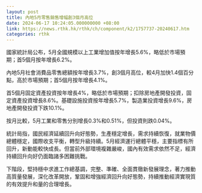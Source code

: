 ```yaml
---
layout: post
title: 內地5月零售銷售增幅創3個月高位
date: 2024-06-17 10:24:05.000000000 +08:00
link: https://news.rthk.hk/rthk/ch/component/k2/1757737-20240617.htm
categories: rthk
---
```


國家統計局公布，5月全國規模以上工業增加值按年增長5.6%，略低於市場預期；首5個月按年增長6.2%。

內地5月社會消費品零售總額按年增長3.7%，創3個月高位，較4月加快1.4個百分點，高於市場預期；首5個月按年增長4.1%。

首5個月固定資產投資按年增長4%，略低於市場預期；扣除房地產開發投資，固定資產投資增長8.6%。基礎設施投資按年增長5.7%，製造業投資增長9.6%，房地產開發投資下跌10.1%。

按月比較，5月工業和零售分別增長0.3%和0.51%，但投資則跌0.04%。

統計局指，國民經濟延續回升向好態勢，生產穩定增長，需求持續恢復，就業物價總體穩定，國際收支平衡，轉型升級持續。5月經濟運行總體平穩，主要指標有所回升，新動能較快成長。但當前外部環境複雜嚴峻，國內有效需求依然不足，經濟持續回升向好仍面臨諸多困難挑戰。

下階段，堅持穩中求進工作總基調，完整、準確、全面貫徹新發展理念，著力推動高質量發展，深化改革開放，鞏固和增強經濟回升向好態勢，持續推動經濟實現質的有效提升和量的合理增長。
